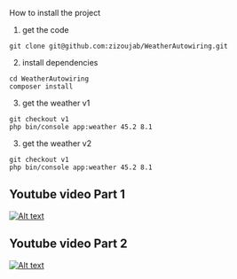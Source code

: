 How to install the project
1. get the code
```
git clone git@github.com:zizoujab/WeatherAutowiring.git
```
2. install dependencies
```
cd WeatherAutowiring
composer install
```
3. get the weather v1
```
git checkout v1
php bin/console app:weather 45.2 8.1
```
3. get the weather v2
```
git checkout v1
php bin/console app:weather 45.2 8.1
```

## Youtube video Part 1
[![Alt text](https://img.youtube.com/vi/Ejf0Jbcfj84/0.jpg)](https://www.youtube.com/watch?v=Ejf0Jbcfj84)
## Youtube video Part 2
[![Alt text](https://img.youtube.com/vi/WG8OOAEM5t8/0.jpg)](https://www.youtube.com/watch?v=WG8OOAEM5t8)
